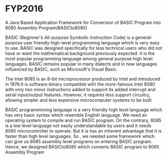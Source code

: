 # FYP2016
A Java Based Application Framework for Conversion of BASIC Program into 8085 Assembly Program(BASICto8085)


BASIC (Beginner's All-purpose Symbolic Instruction Code) is a general-purpose
user friendly high-level programming language which is very easy to use.
BASIC was designed specifically for less technical users who did not have or
want the mathematical background previously expected. It is the most popular
programming language among general purpose high level languages. BASIC
remains popular in many dialects and in new languages influenced by BASIC,
such as Microsoft's Visual Basic.


The Intel 8085 is an 8-bit microprocessor produced by Intel and introduced in
1976.It is software-binary compatible with the more-famous Intel 8080 with only
two minor instructions added to support its added interrupt and serial input/output
features. However, it requires less support circuitry, allowing simpler and less
expensive microcomputer systems to be built.


BASIC programmiming language is a very friendly high level language which
has very basic syntax which resemble English language. We need an operating
system to compile and run BASIC program. On the contrary, 8085 is a low level
language not easily understandable by users and it needs 8085 microcontroller to
operate. But it is has an inherent advantage that it is faster than high level
languages. So , we needed some framework which can give us 8085 assembly
level programs on entering BASIC program. Hence, we designed BASICto8085
which converts BASIC program to 8085 Assembly Program
